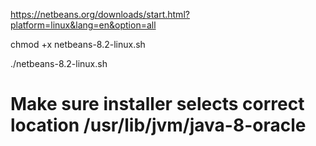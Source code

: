 
https://netbeans.org/downloads/start.html?platform=linux&lang=en&option=all

chmod +x netbeans-8.2-linux.sh

./netbeans-8.2-linux.sh

# Make sure installer selects correct location /usr/lib/jvm/java-8-oracle
